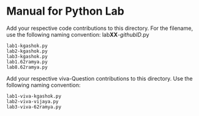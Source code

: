 # Manual for Python Lab

Add your respective code contributions to this directory. 
For the filename, use the following naming convention: lab**XX**-_githubID_.py

    lab1-kgashok.py
    lab2-kgashok.py
    lab3-kgashok.py 
    lab1.62ramya.py
    lab8.62ramya.py

Add your respective viva-Question contributions to this directory.
Use the following naming convention: 

    lab1-viva-kgashok.py
    lab2-viva-vijaya.py
    lab3-viva-62ramya.py
    
